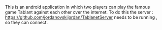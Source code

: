 This is an android application in which two players can play the famous game Tablant against each other over the internet.
To do this the server : https://github.com/jordanovskijordan/TablanetServer needs to be running , so they can connect.
